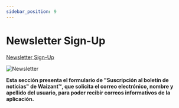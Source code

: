 ```yaml
---
sidebar_position: 9
---
```


# Newsletter Sign-Up

[Newsletter Sign-Up](https://www.waizant.com/newsletter-sign-up)

![Newsletter](/img/store-usuario/19.png )

**Esta sección presenta el formulario de "Suscripción al boletín de noticias" de Waizant™, que solicita el correo electrónico, nombre y apellido del usuario, para poder recibir correos informativos de la aplicación.**
